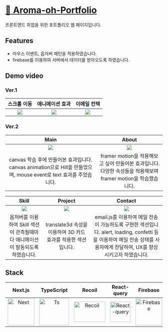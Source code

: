 # [🔗 Aroma-oh-Portfolio](https://aroma-oh-portfolio.com/)
프론트엔드 취업을 위한 포트폴리오 웹 페이지입니다. 

## Features
- 마우스 이벤트, 옵저버 패턴을 적용하였습니다.
- firebase를 이용하여 서버에서 데이터를 받아오도록 하였습니다. 

## Demo video
### Ver.1
| 스크롤 이동 | 애니메이션 효과 | 이메일 컨택 |
|:-:|:-:| :-: |
|![](https://velog.velcdn.com/images/on002way/post/8bc6e977-a081-49be-831b-d0dd8e919c8f/image.gif) |![](https://velog.velcdn.com/images/on002way/post/cfb8d0db-fceb-49d9-8114-d594173d18c5/image.gif) |![](https://velog.velcdn.com/images/on002way/post/275b066b-918a-4c7c-8b5c-9b83c1cad06a/image.gif)|
### Ver.2
|Main|About|
|:---:|:---:|
|![](https://velog.velcdn.com/images/on002way/post/52301ad7-39cb-493b-820b-1e6939fb13d5/image.gif)|![](https://velog.velcdn.com/images/on002way/post/c55c05ea-cdd8-4bcb-bae1-1ae1efab9608/image.gif)|
| canvas 학습 후에 만들어본 효과입니다. </br> canvas animation으로 Hill을 만들었으며, mouse event로 text 효과를 주었습니다. |framer motion을 적용해보고 싶어 만들어본 효과입니다. </br> 다양한 속성들을 적용해보며 framer motion을 학습했습니다.|

|Skill|Project|Contact|
|:---:|:---:|:---:|
|![](https://velog.velcdn.com/images/on002way/post/7ddab1a7-e196-45f9-b03e-9102a21d5c05/image.gif)|![](https://velog.velcdn.com/images/on002way/post/c39a7e11-1537-4c78-9b7b-c9a0411efc44/image.gif)|![](https://velog.velcdn.com/images/on002way/post/17e51a79-d56b-46ac-a5d1-464271707e64/image.gif)|
| 옵저버를 이용하여 Skill 섹션이 관측될때마다 애니메이션이 발동되도록 하였습니다. |translate3d 속성을 이용하여 3D 카드 효과를 적용한 섹션입니다. |email.js를 이용하여 메일 전송이 가능하도록 구현한 섹션입니다. alert, loading, confetti 등을 이용하여 메일 전송 상태를 사용자에게 전달하여, UX를 향상시키고자 하였습니다. |



## Stack
| Next.js | TypeScript | Recoil | React-query | Firebase | Styled-component | MUI |
|:-:|:-:|:-:|:-:|:-:|:-:|:-:|
| <img alt="Next" src ="https://d2nir1j4sou8ez.cloudfront.net/wp-content/uploads/2021/12/nextjs-boilerplate-logo.png" width="85" height="85" /> | <div style="display: flex; align-items: flex-start;"><img src="https://techstack-generator.vercel.app/ts-icon.svg" alt="Ts" width="95" height="85" /> </div>| <img alt="Recoil" src ="https://blog.kakaocdn.net/dn/A4ANT/btrHoMUAw6C/ikblOMCARWgVNDONK1My3k/img.png" width="100" height="65" /> | <img alt="React-query" src ="https://images.velog.io/images/woohm402/post/f50d9e7b-910a-4db8-963b-ba19fff6bc78/emblem-light-628080660fddb35787ff6c77e97ca43e.svg" width="65" height="65" /> | <img alt="Firebase" src ="https://firebase.google.com/static/images/brand-guidelines/logo-vertical.png" width="85" height="85" />| <img src="https://www.styled-components.com/atom.png" alt="styled-components icon" width="85" height="85" /> |<img alt="MUI" src ="https://mui.com/static/logo.png" width="85" height="85" /> |
